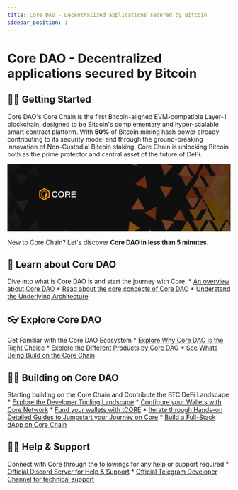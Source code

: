 ```yaml
---
title: Core DAO - Decentralized applications secured by Bitcoin
sidebar_position: 1
---
```


# Core DAO - Decentralized applications secured by Bitcoin

## 👨‍💻 Getting Started

Core DAO's Core Chain is the first Bitcoin-aligned EVM-compatible Layer-1 blockchain, designed to be Bitcoin's complementary and hyper-scalable smart contract platform. With **50%** of Bitcoin mining hash power already contributing to its security model and through the ground-breaking innovation of Non-Custodial Bitcoin staking, Core Chain is unlocking Bitcoin both as the prime protector and central asset of the future of DeFi.

![core-header](../static/img/core-header.png)


New to Core Chain? Let's discover **Core DAO in less than 5 minutes**. 

## 📔 Learn about Core DAO
Dive into what is Core DAO is and start the journey with Core.
    * [An overview about Core DAO](./Learn/introduction/what-is-core-dao.md)
    * [Read about the core concepts of Core DAO](category/core-concepts)
    * [Understand the Underlying Architecture](./Learn/core-concepts/architecture.md)

## 👓 Explore Core DAO
Get Familiar with the Core DAO Ecosystem
    * [Explore Why Core DAO is the Right Choice](./Learn/introduction/why-core-dao.md)
    * [Explore the Different Products by Core DAO](category/products)
    * [See Whats Being Build on the Core Chain](https://coredao.org/explore/ecosystem)

## 👨‍🔧 Building on Core DAO
Starting building on the Core Chain and Contribute the BTC DeFi Landscape
    * [Explore the Developer Tooling Landscape](./Dev-Guide/dev-tools.md)
    * [Configure your Wallets with Core Network](./Dev-Guide/core-testnet-wallet-config.md) 
    * [Fund your wallets with tCORE](./Dev-Guide/core-faucet.md)
    * [Iterate through Hands-on Detailed Guides to Jumpstart your Journey on Core](category/dev-guides)
    * [Build a Full-Stack dApp on Core Chain](./Dev-Guide/dapp-on-core.md)

## 🙋‍♀️ Help & Support
Connect with Core through the followings for any help or support required
    * [Official Discord Server for Help & Support](https://discord.com/invite/coredaoofficial)
    * [Official Telegram Developer Channel for technical support](https://t.me/CoreDAOTelegram)